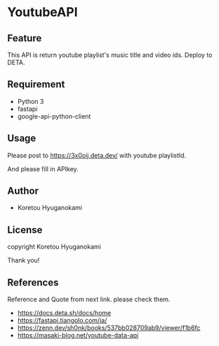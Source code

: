 # YoutubeAPI 

## Feature

This API is return youtube playlist's music title and video ids.
Deploy to DETA.


## Requirement

* Python 3
* fastapi
* google-api-python-client

## Usage

Please post to https://3x0oij.deta.dev/ with youtube playlistId.

And please fill in APIkey.


## Author

* Koretou Hyuganokami

## License

copyright Koretou Hyuganokami

Thank you!

## References
Reference and Quote from next link.
please check them.

- https://docs.deta.sh/docs/home
- https://fastapi.tiangolo.com/ja/
- https://zenn.dev/sh0nk/books/537bb028709ab9/viewer/f1b6fc
- https://masaki-blog.net/youtube-data-api
